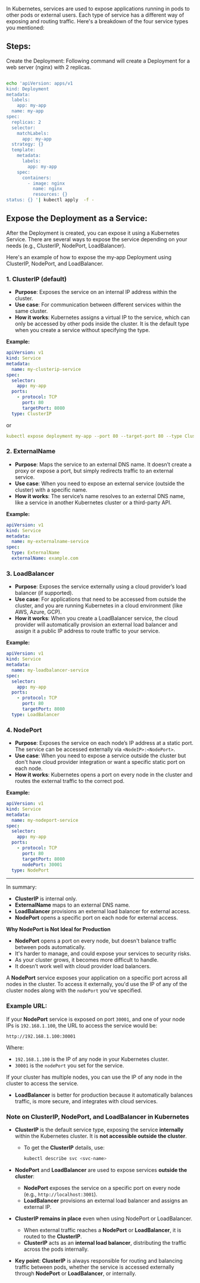 In Kubernetes, services are used to expose applications running in pods to other pods or external users. Each type of service has a different way of exposing and routing traffic. Here's a breakdown of the four service types you mentioned:

## Steps:
Create the Deployment: Following command  will create a Deployment for a web server (nginx) with 2 replicas.


```bash

echo 'apiVersion: apps/v1
kind: Deployment
metadata:
  labels:
    app: my-app
  name: my-app
spec:
  replicas: 2
  selector:
    matchLabels:
      app: my-app
  strategy: {}
  template:
    metadata:
      labels:
        app: my-app
    spec:
      containers:
        - image: nginx
          name: nginx
          resources: {}
status: {} '| kubectl apply  -f -
```


## Expose the Deployment as a Service:
 After the Deployment is created, you can expose it using a Kubernetes Service. There are several ways to expose the service depending on your needs (e.g., ClusterIP, NodePort, LoadBalancer).

Here's an example of how to expose the my-app Deployment using ClusterIP, NodePort, and LoadBalancer.

### 1. **ClusterIP** (default)
- **Purpose**: Exposes the service on an internal IP address within the cluster. 
- **Use case**: For communication between different services within the same cluster.
- **How it works**: Kubernetes assigns a virtual IP to the service, which can only be accessed by other pods inside the cluster. It is the default type when you create a service without specifying the type.

**Example:**
```yaml
apiVersion: v1
kind: Service
metadata:
  name: my-clusterip-service
spec:
  selector:
    app: my-app
  ports:
    - protocol: TCP
      port: 80
      targetPort: 8080
  type: ClusterIP
```
or 
```yaml
kubectl expose deployment my-app --port 80 --target-port 80 --type ClusterIP
```

### 2. **ExternalName**
- **Purpose**: Maps the service to an external DNS name. It doesn’t create a proxy or expose a port, but simply redirects traffic to an external service.
- **Use case**: When you need to expose an external service (outside the cluster) with a specific name.
- **How it works**: The service’s name resolves to an external DNS name, like a service in another Kubernetes cluster or a third-party API.

**Example:**
```yaml
apiVersion: v1
kind: Service
metadata:
  name: my-externalname-service
spec:
  type: ExternalName
  externalName: example.com
```

### 3. **LoadBalancer**
- **Purpose**: Exposes the service externally using a cloud provider’s load balancer (if supported).
- **Use case**: For applications that need to be accessed from outside the cluster, and you are running Kubernetes in a cloud environment (like AWS, Azure, GCP).
- **How it works**: When you create a LoadBalancer service, the cloud provider will automatically provision an external load balancer and assign it a public IP address to route traffic to your service.

**Example:**
```yaml
apiVersion: v1
kind: Service
metadata:
  name: my-loadbalancer-service
spec:
  selector:
    app: my-app
  ports:
    - protocol: TCP
      port: 80
      targetPort: 8080
  type: LoadBalancer
```

### 4. **NodePort**
- **Purpose**: Exposes the service on each node’s IP address at a static port. The service can be accessed externally via `<NodeIP>:<NodePort>`.
- **Use case**: When you need to expose a service outside the cluster but don't have cloud provider integration or want a specific static port on each node.
- **How it works**: Kubernetes opens a port on every node in the cluster and routes the external traffic to the correct pod.

**Example:**
```yaml
apiVersion: v1
kind: Service
metadata:
  name: my-nodeport-service
spec:
  selector:
    app: my-app
  ports:
    - protocol: TCP
      port: 80
      targetPort: 8080
      nodePort: 30001
  type: NodePort
```

---

In summary:
- **ClusterIP** is internal only.
- **ExternalName** maps to an external DNS name.
- **LoadBalancer** provisions an external load balancer for external access.
- **NodePort** opens a specific port on each node for external access.

**Why NodePort is Not Ideal for Production**

- **NodePort** opens a port on every node, but doesn't balance traffic between pods automatically.
- It's harder to manage, and could expose your services to security risks.
- As your cluster grows, it becomes more difficult to handle.
- It doesn’t work well with cloud provider load balancers.

A **NodePort** service exposes your application on a specific port across all nodes in the cluster. To access it externally, you'd use the IP of any of the cluster nodes along with the `nodePort` you've specified.

### Example URL:
If your **NodePort** service is exposed on port `30001`, and one of your node IPs is `192.168.1.100`, the URL to access the service would be:

```
http://192.168.1.100:30001
```

Where:
- `192.168.1.100` is the IP of any node in your Kubernetes cluster.
- `30001` is the `nodePort` you set for the service.

If your cluster has multiple nodes, you can use the IP of any node in the cluster to access the service.

- **LoadBalancer** is better for production because it automatically balances traffic, is more secure, and integrates with cloud services.

### **Note on ClusterIP, NodePort, and LoadBalancer in Kubernetes**

- **ClusterIP** is the default service type, exposing the service **internally** within the Kubernetes cluster. It is **not accessible outside the cluster**.
  - To get the **ClusterIP** details, use:  
    ```bash
    kubectl describe svc <svc-name>
    ```

- **NodePort** and **LoadBalancer** are used to expose services **outside the cluster**:
  - **NodePort** exposes the service on a specific port on every node (e.g., `http://localhost:3001`).
  - **LoadBalancer** provisions an external load balancer and assigns an external IP.

- **ClusterIP remains in place** even when using NodePort or LoadBalancer.
  - When external traffic reaches a **NodePort** or **LoadBalancer**, it is routed to the **ClusterIP**.
  - **ClusterIP** acts as an **internal load balancer**, distributing the traffic across the pods internally.

- **Key point**: **ClusterIP** is always responsible for routing and balancing traffic between pods, whether the service is accessed externally through **NodePort** or **LoadBalancer**, or internally.


